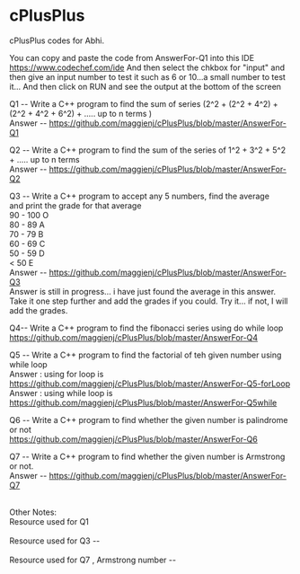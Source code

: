 # cPlusPlus
cPlusPlus codes for Abhi.

You can copy and paste the code from AnswerFor-Q1 into this IDE <https://www.codechef.com/ide>
And then select the chkbox for "input" and then give an input number to test it such as 6 or 10...a small number to test it...
And then click on RUN and see the output at the bottom of the screen


Q1 --
Write a C++ program to find the sum of series (2^2 + (2^2 + 4^2) + (2^2 + 4^2 + 6^2) + ..... up to n terms ) </br>
Answer -- <https://github.com/maggienj/cPlusPlus/blob/master/AnswerFor-Q1>

Q2 --
Write a C++ program to find the sum of the series of 1^2 + 3^2 + 5^2 + ..... up to n terms </br>
Answer -- <https://github.com/maggienj/cPlusPlus/blob/master/AnswerFor-Q2>

Q3 -- 
Write a C++ program to accept any 5 numbers, find the average </br>
and print the grade for that average <br>
90 - 100   O </br>
80 - 89    A </BR>
70 - 79    B </br>
60 - 69    C  </br>
50 - 59    D  </br>
< 50       E  </br>
Answer -- <https://github.com/maggienj/cPlusPlus/blob/master/AnswerFor-Q3> </br>
Answer is still in progress... i have just found the average in this answer. Take it one step further and add the grades if you could. Try it... if not, I will add the grades.


Q4-- 
Write a C++ program to find the fibonacci series using do while loop </br>
<https://github.com/maggienj/cPlusPlus/blob/master/AnswerFor-Q4> </br>

Q5 --
Write a C++ program to find the factorial of teh given number using while loop </br>
Answer : using for loop is <https://github.com/maggienj/cPlusPlus/blob/master/AnswerFor-Q5-forLoop> </br>
Answer : using while loop is <https://github.com/maggienj/cPlusPlus/blob/master/AnswerFor-Q5while> </br>

Q6 --
Write a C++ program to find whether the given number is palindrome or not </br>
<https://github.com/maggienj/cPlusPlus/blob/master/AnswerFor-Q6> </br>





Q7 --
Write a C++ program to find whether the given number is Armstrong or not. </br>
Answer -- <https://github.com/maggienj/cPlusPlus/blob/master/AnswerFor-Q7>



</br>
Other Notes:  </br>
Resource used for Q1 </br>
<http://www.thecrazyprogrammer.com/2011/03/c-program-to-find-sum-of-square-of-n.html> </br>
Resource used for Q3 -- <br>
<http://programmingknowledgeblog.blogspot.com/2013/04/write-c-program-that-calculates-average.html> </br>
Resource used for Q7 , Armstrong number -- </br>
<http://www.programiz.com/cpp-programming/examples/check-armstrong-number>

